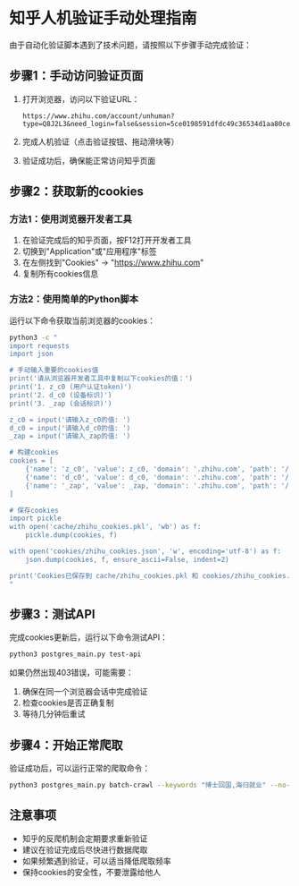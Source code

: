 # 知乎人机验证手动处理指南

由于自动化验证脚本遇到了技术问题，请按照以下步骤手动完成验证：

## 步骤1：手动访问验证页面

1. 打开浏览器，访问以下验证URL：
   ```
   https://www.zhihu.com/account/unhuman?type=Q8J2L3&need_login=false&session=5ce0198591dfdc49c36534d1aa80cecb&next=%2Fquestion%2F1912780463006782640
   ```

2. 完成人机验证（点击验证按钮、拖动滑块等）

3. 验证成功后，确保能正常访问知乎页面

## 步骤2：获取新的cookies

### 方法1：使用浏览器开发者工具

1. 在验证完成后的知乎页面，按F12打开开发者工具
2. 切换到"Application"或"应用程序"标签
3. 在左侧找到"Cookies" -> "https://www.zhihu.com"
4. 复制所有cookies信息

### 方法2：使用简单的Python脚本

运行以下命令获取当前浏览器的cookies：

```bash
python3 -c "
import requests
import json

# 手动输入重要的cookies值
print('请从浏览器开发者工具中复制以下cookies的值：')
print('1. z_c0 (用户认证token)')
print('2. d_c0 (设备标识)')
print('3. _zap (会话标识)')

z_c0 = input('请输入z_c0的值: ')
d_c0 = input('请输入d_c0的值: ')
_zap = input('请输入_zap的值: ')

# 构建cookies
cookies = [
    {'name': 'z_c0', 'value': z_c0, 'domain': '.zhihu.com', 'path': '/', 'secure': True},
    {'name': 'd_c0', 'value': d_c0, 'domain': '.zhihu.com', 'path': '/', 'secure': True},
    {'name': '_zap', 'value': _zap, 'domain': '.zhihu.com', 'path': '/', 'secure': True}
]

# 保存cookies
import pickle
with open('cache/zhihu_cookies.pkl', 'wb') as f:
    pickle.dump(cookies, f)

with open('cookies/zhihu_cookies.json', 'w', encoding='utf-8') as f:
    json.dump(cookies, f, ensure_ascii=False, indent=2)

print('Cookies已保存到 cache/zhihu_cookies.pkl 和 cookies/zhihu_cookies.json')
"
```

## 步骤3：测试API

完成cookies更新后，运行以下命令测试API：

```bash
python3 postgres_main.py test-api
```

如果仍然出现403错误，可能需要：

1. 确保在同一个浏览器会话中完成验证
2. 检查cookies是否正确复制
3. 等待几分钟后重试

## 步骤4：开始正常爬取

验证成功后，可以运行正常的爬取命令：

```bash
python3 postgres_main.py batch-crawl --keywords "博士回国,海归就业" --no-batch-mode
```

## 注意事项

- 知乎的反爬机制会定期要求重新验证
- 建议在验证完成后尽快进行数据爬取
- 如果频繁遇到验证，可以适当降低爬取频率
- 保持cookies的安全性，不要泄露给他人